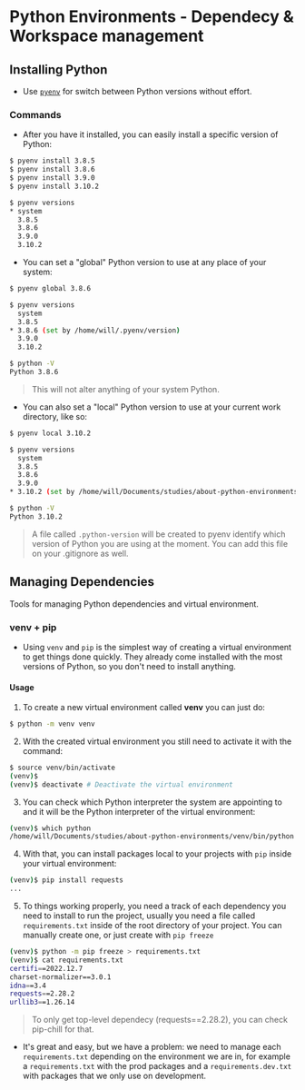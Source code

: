 # Python Environments - Dependecy & Workspace management


## Installing Python

- Use [`pyenv`](https://github.com/pyenv/pyenv) for switch between Python versions without effort.

### Commands

- After you have it installed, you can easily install a specific version of Python:
```bash
$ pyenv install 3.8.5
$ pyenv install 3.8.6
$ pyenv install 3.9.0
$ pyenv install 3.10.2

$ pyenv versions
* system
  3.8.5
  3.8.6
  3.9.0
  3.10.2
```

- You can set a "global" Python version to use at any place of your system:
```bash
$ pyenv global 3.8.6

$ pyenv versions
  system
  3.8.5
* 3.8.6 (set by /home/will/.pyenv/version)
  3.9.0
  3.10.2

$ python -V
Python 3.8.6
```
> This will not alter anything of your system Python.

- You can also set a "local" Python version to use at your current work directory, like so:
```bash
$ pyenv local 3.10.2

$ pyenv versions
  system
  3.8.5
  3.8.6
  3.9.0
* 3.10.2 (set by /home/will/Documents/studies/about-python-environments/.python-version

$ python -V
Python 3.10.2
```
> A file called `.python-version` will be created to pyenv identify which version of Python you are using at the moment. You can add this file on your .gitignore as well.


## Managing Dependencies

Tools for managing Python dependencies and virtual environment.

### venv + pip

- Using `venv` and `pip` is the simplest way of creating a virtual environment to get things done quickly. They already come installed with the most versions of Python, so you don't need to install anything.

#### Usage

1. To create a new virtual environment called **venv** you can just do:
```bash
$ python -m venv venv
```

2. With the created virtual environment you still need to activate it with the command:
```bash
$ source venv/bin/activate
(venv)$
(venv)$ deactivate # Deactivate the virtual environment
```

3. You can check which Python interpreter the system are appointing to and it will be the Python interpreter of the virtual environment:
```bash
(venv)$ which python
/home/will/Documents/studies/about-python-environments/venv/bin/python
```

4. With that, you can install packages local to your projects with `pip` inside your virtual environment:
```bash
(venv)$ pip install requests
...
```

5. To things working properly, you need a track of each dependency you need to install to run the project, usually you need a file called `requirements.txt` inside of the root directory of your project. You can manually create one, or just create with `pip freeze`
```bash
(venv)$ python -m pip freeze > requirements.txt
(venv)$ cat requirements.txt
certifi==2022.12.7
charset-normalizer==3.0.1
idna==3.4
requests==2.28.2
urllib3==1.26.14
```
> To only get top-level dependecy (requests==2.28.2), you can check pip-chill for that.

- It's great and easy, but we have a problem: we need to manage each `requirements.txt` depending on the environment we are in, for example a `requirements.txt` with the prod packages and a `requirements.dev.txt` with packages that we only use on development.
